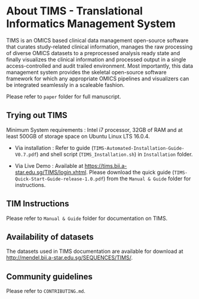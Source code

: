 # About TIMS - Translational Informatics Management System
TIMS is an OMICS based clinical data management open-source software that curates study-related clinical information, manages the raw processing of diverse OMICS datasets to a preprocessed analysis ready state and finally visualizes the clinical information and processed output in a single access-controlled and audit trailed environment. Most importantly, this data management system provides the skeletal open-source software framework for which any appropriate OMICS pipelines and visualizers can be integrated seamlessly in a scaleable fashion. 

Please refer to `paper` folder for full manuscript. 

## Trying out TIMS
Minimum System requirements : Intel i7 processor, 32GB of RAM and at least 500GB of storage space on Ubuntu Linux LTS 16.0.4.

- Via installation : Refer to guide (`TIMS-Automated-Installation-Guide-V0.7.pdf`) and shell script (`TIMS_Installation.sh`) in `Installation` folder.

- Via Live Demo : Available at https://tims.bii.a-star.edu.sg/TIMS/login.xhtml. Please download the quick guide (`TIMS-Quick-Start-Guide-release-1.0.pdf`) from the `Manual & Guide` folder for instructions.

## TIM Instructions
Please refer to `Manual & Guide` folder for documentation on TIMS.

## Availability of datasets
The datasets used in TIMS documentation are available for download at http://mendel.bii.a-star.edu.sg/SEQUENCES/TIMS/. 

## Community guidelines
Please refer to `CONTRIBUTING.md`.